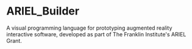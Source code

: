 ARIEL_Builder
=============

A visual programming language for prototyping augmented reality interactive software, developed as part of The Franklin Institute's ARIEL Grant.